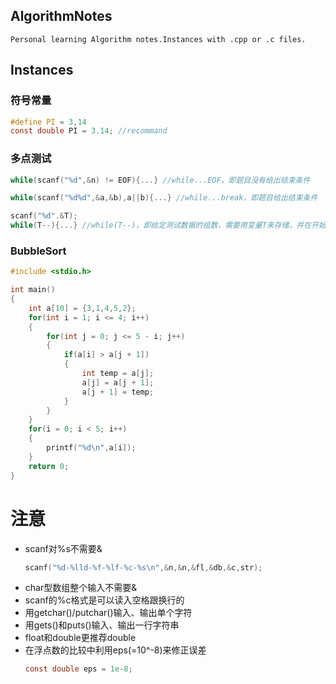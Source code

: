 ## AlgorithmNotes

    Personal learning Algorithm notes.Instances with .cpp or .c files.

## Instances

### 符号常量
```C
#define PI = 3,14
const double PI = 3.14; //recommand
```
### 多点测试
```C
while(scanf("%d",&n) != EOF){...} //while...EOF，即题目没有给出结束条件

while(scanf("%d%d",&a,&b),a||b){...} //while...break，即题目给出结束条件

scanf("%d".&T);
while(T--){...} //while(T--)，即给定测试数据的组数，需要用变量T来存储，并在开始时读入
```


### BubbleSort
```C
#include <stdio.h>

int main()
{
    int a[10] = {3,1,4,5,2};
    for(int i = 1; i <= 4; i++)
    {
        for(int j = 0; j <= 5 - i; j++)
        {
            if(a[i] > a[j + 1])
            {
                int temp = a[j];
                a[j] = a[j + 1];
                a[j + 1] = temp;
            }
        }
    }
    for(i = 0; i < 5; i++)
    {
        printf("%d\n",a[i]);
    }
    return 0;
}   
```

# 注意
* scanf对%s不需要&
    ```C
    scanf("%d-%lld-%f-%lf-%c-%s\n",&n,&n,&fl,&db,&c,str);
    ```
* char型数组整个输入不需要&
* scanf的%c格式是可以读入空格跟换行的
* 用getchar()/putchar()输入、输出单个字符
* 用gets()和puts()输入、输出一行字符串
* float和double更推荐double
* 在浮点数的比较中利用eps(=10^-8)来修正误差
    ```C
    const double eps = 1e-8;
    ```

